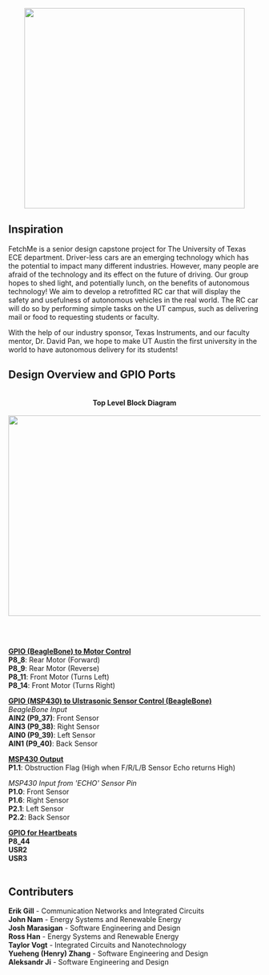 <p align="center">
  <img width="440" height="400" src="http://tinyimg.io/i/MmtUdwl.png"><br>
</p>

## Inspiration

FetchMe is a senior design capstone project for The University of Texas ECE department. 
Driver-less cars are an emerging technology which has the potential to impact many different industries. However, many people are afraid of the technology and its effect on the future of driving. Our group hopes to shed light, and potentially lunch, on the benefits of autonomous technology! We aim to develop a retrofitted RC car that will display the safety and usefulness of autonomous vehicles in the real world. The RC car will do so by performing simple tasks on the UT campus, such as delivering mail or food to requesting students or faculty.<br>

With the help of our industry sponsor, Texas Instruments, and our faculty mentor, Dr. David Pan, we hope to make UT Austin the first university in the world to have autonomous delivery for its students!

## Design Overview and GPIO Ports
<p align="center"><br>
  <strong>Top Level Block Diagram</strong><br><br>
  <img width="550" height="400" src="http://tinyimg.io/i/FkfJGkR.PNG"><br>
</p><br><br>

<strong><u>GPIO (BeagleBone) to Motor Control</u></strong><br>
<b>P8_8</b>: Rear Motor (Forward)<br>
<b>P8_9</b>: Rear Motor (Reverse)<br>
<b>P8_11</b>: Front Motor (Turns Left)<br>
<b>P8_14</b>: Front Motor (Turns Right)<br>

<strong><u>GPIO (MSP430) to Ulstrasonic Sensor Control (BeagleBone)</u></strong><br>
<i>BeagleBone Input</i><br>
<b>AIN2 (P9_37)</b>: Front Sensor<br>
<b>AIN3 (P9_38)</b>: Right Sensor<br>
<b>AIN0 (P9_39)</b>: Left Sensor<br>
<b>AIN1 (P9_40)</b>: Back Sensor<br>

<b><u>MSP430 Output</u></b><br>
<b>P1.1</b>: Obstruction Flag (High when F/R/L/B Sensor Echo returns High)<br>

<i>MSP430 Input from 'ECHO' Sensor Pin</i><br>
<b>P1.0</b>: Front Sensor<br>
<b>P1.6</b>: Right Sensor<br>
<b>P2.1</b>: Left Sensor<br>
<b>P2.2</b>: Back Sensor<br>

<strong><u>GPIO for Heartbeats</u></strong><br>
<b>P8_44</b><br>
<b>USR2</b><br>
<b>USR3</b><br>
<br>

## Contributers
<p>
<b>Erik Gill</b> - Communication Networks and Integrated Circuits <br>
  <a href="https://www.linkedin.com/in/john-nam-a8a629116/" style="text-decoration: none">
  <b>John Nam</b></a> - Energy Systems and Renewable Energy<br>
  <a href="https://www.linkedin.com/in/joshmarasigan/" style="text-decoration: none">
  <b>Josh Marasigan</b></a> - Software Engineering and Design<br>
  <a href="https://www.linkedin.com/in/ross-han-30567489/" style="text-decoration: none">
  <b>Ross Han</b></a> - Energy Systems and Renewable Energy<br>
  <a href="https://www.linkedin.com/in/taylor-vogt-634b48b9/" style="text-decoration: none">
  <b>Taylor Vogt</b></a> - Integrated Circuits and Nanotechnology<br>
  <a href="https://www.linkedin.com/in/yueheng-zhang/" style="text-decoration: none">
  <b>Yueheng (Henry) Zhang</b></a> - Software Engineering and Design<br>
  <a href="https://www.linkedin.com/in/aleksandr-ji-403979128/" style="text-decoration: none">
  <b>Aleksandr Ji</b></a> - Software Engineering and Design<br>
</p>

